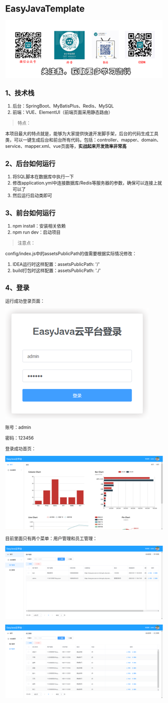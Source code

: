 # EasyJavaTemplate

![mp](images/mp.png)

## 1、技术栈

1. 后台：SpringBoot、MyBatisPlus、Redis、MySQL
2. 前端：VUE、ElementUI（前端页面采用静态路由）

> 特点：

本项目最大的特点就是，能够为大家提供快速开发脚手架，后台的代码生成工具类，可以一键生成后台和前台所有代码，包括：controller、mapper、domain、service、mapper.xml、vue页面等，**实战起来开发效率非常高**

## 2、后台如何运行

1. 将SQL脚本在数据库中执行一下
2. 修改application.yml中连接数据库/Redis等服务器的参数，确保可以连接上就可以了
3. 然后运行启动类即可

## 3、前台如何运行

1. npm install：安装相关依赖
2. npm run dev：启动项目

> 注意点：

config/index.js中的assetsPublicPath的值需要根据实际情况修改：

1. IDEA运行时这样配置：assetsPublicPath: '/'
2. build打包时这样配置：assetsPublicPath: './'

## 4、登录

运行成功登录页面：

![image-20220921125433440](images/image-20220921125433440.png)

账号：admin

密码：123456

登录成功首页：

![image-20220921125536460](images/image-20220921125536460.png)

目前里面只有两个菜单：用户管理和员工管理：

![image-20220921125608210](images/image-20220921125608210.png)

![image-20220921125627268](images/image-20220921125627268.png)
